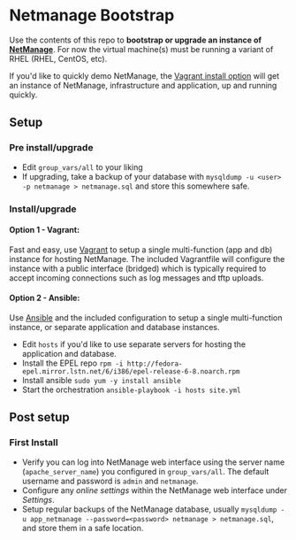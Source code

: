 # Netmanage Bootstrap

Use the contents of this repo to **bootstrap or upgrade an instance of [NetManage](https://github.com/JCotton1123/netmanage)**. For now the virtual machine(s) must be running a variant of RHEL (RHEL, CentOS, etc).

If you'd like to quickly demo NetManage, the [Vagrant install option](#option-1---vagrant) will get an instance of NetManage, infrastructure and application, up and running quickly.

## Setup

### Pre install/upgrade

* Edit `group_vars/all` to your liking
* If upgrading, take a backup of your database with `mysqldump -u <user> -p netmanage > netmanage.sql` and store this somewhere safe.

### Install/upgrade

#### Option 1 - Vagrant:

Fast and easy, use [Vagrant](https://www.vagrantup.com/) to setup a single multi-function (app and db) instance for hosting NetManage. The included Vagrantfile will configure the instance with a public interface (bridged) which is typically required to accept incoming connections such as log messages and tftp uploads.

#### Option 2 - Ansible:

Use [Ansible](http://docs.ansible.com/) and the included configuration to setup a single multi-function instance, or separate application and database instances.

* Edit `hosts` if you'd like to use separate servers for hosting the application and database.
* Install the EPEL repo `rpm -i http://fedora-epel.mirror.lstn.net/6/i386/epel-release-6-8.noarch.rpm`
* Install ansible `sudo yum -y install ansible`
* Start the orchestration `ansible-playbook -i hosts site.yml`

## Post setup

### First Install

* Verify you can log into NetManage web interface using the server name (`apache_server_name`) you configured in `group_vars/all`. The default username and password is `admin` and `netmanage`.
* Configure any *online settings* within the NetManage web interface under *Settings*.
* Setup regular backups of the NetManage database, usually `mysqldump -u app_netmanage --password=<password> netmanage > netmanage.sql`, and store them in a safe location.

